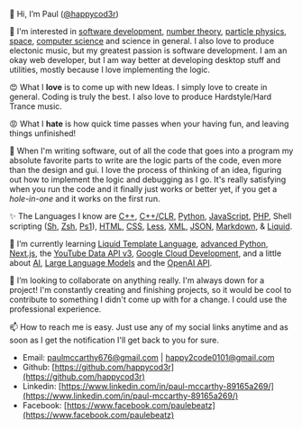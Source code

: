 👋 Hi, I’m Paul ([@happycod3r](https://www.github.com/happycod3r))

👀 I'm interested in [software development](), [number theory](), [particle physics](), [space](), [computer science]() and science in general.
I also love to produce electonic music, but my greatest passion is software development. I am an okay web developer, but
I am way better at developing desktop stuff and utilities, mostly because I love implementing the logic.

😍 What I **love** is to come up with new Ideas. I simply love to create in general. Coding is truly the best. I also love
to produce Hardstyle/Hard Trance music.

😡 What I **hate** is how quick time passes when your having fun, and leaving things unfinished!

💞️ When I'm writing software, out of all the code that goes into a program my absolute favorite parts to write are the logic
parts of the code, even more than the design and gui. I love the process of thinking of an idea, figuring out how to implement
the logic and debugging as I go. It's really satisfying when you run the code and it finally just works or better yet, if
you get a *hole-in-one* and it works on the first run.    

✨ The Languages I know are [C++](), [C++/CLR](), [Python](), [JavaScript](), [PHP](), Shell scripting ([Sh](), [Zsh](), [Ps1]()), [HTML](), [CSS](), [Less](), [XML](), [JSON](), [Markdown](), & [Liquid]().

🌱 I’m currently learning [Liquid Template Language](), [advanced Python](), [Next.js](), the [YouTube Data API v3](), [Google Cloud Development](),
and a little about [AI](), [Large Language Models]() and the [OpenAI API]().

💞️ I’m looking to collaborate on anything really. I'm always down for a project! I'm constantly creating and finishing projects,
so it would be cool to contribute to something I didn't come up with for a change. I could use the professional experience.

📫 How to reach me is easy. Just use any of my social links anytime and as soon as I get the notification I'll get back to 
you for sure. 
- Email: [paulmccarthy676@gmail.com](mailto:paulmccarthy676@gmail.com) | [happy2code0101@gmail.com](happy2code0101@gmail.com)
- Github: [https://github.com/happycod3r](https://github.com/happycod3r)
- Linkedin: [https://www.linkedin.com/in/paul-mccarthy-89165a269/](https://www.linkedin.com/in/paul-mccarthy-89165a269/)
- Facebook: [https://www.facebook.com/paulebeatz](https://www.facebook.com/paulebeatz)

<!---
happycod3r/happycod3r is a ✨ special ✨ repository because its `README.md` (this file) appears on your GitHub profile.
You can click the Preview link to take a look at your changes.
--->
